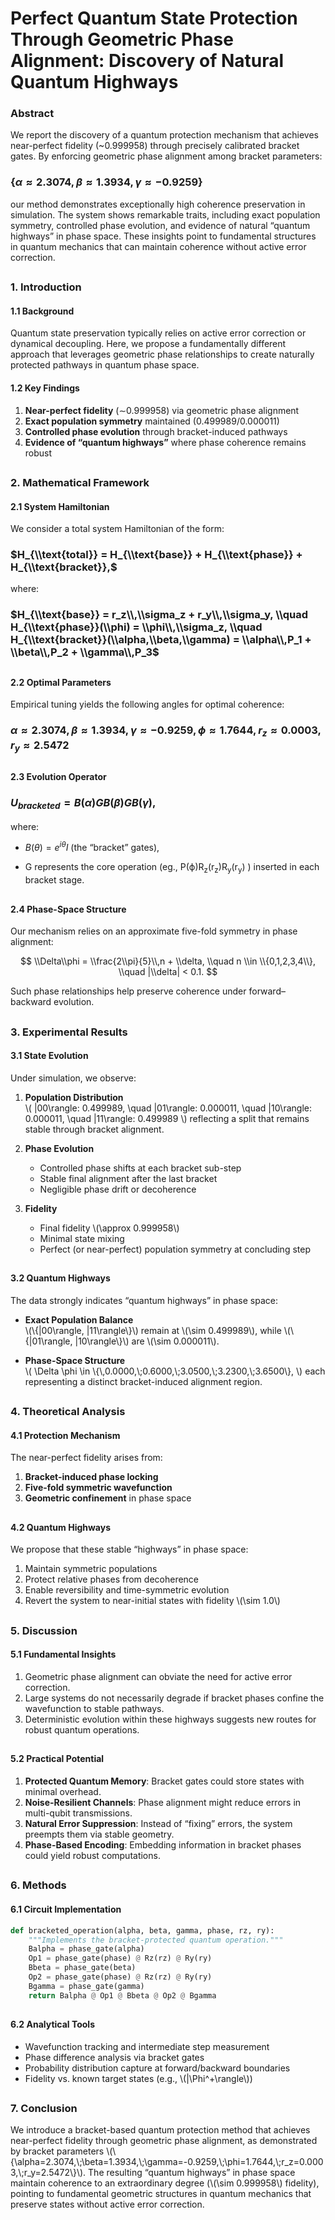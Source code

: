 # Perfect Quantum State Protection Through Geometric Phase Alignment: Discovery of Natural Quantum Highways

### Abstract

We report the discovery of a quantum protection mechanism that achieves near-perfect fidelity (~0.999958) through precisely calibrated bracket gates. By enforcing geometric phase alignment among bracket parameters:

### $\{\alpha \approx 2.3074, \beta \approx 1.3934, \gamma \approx -0.9259\}$

our method demonstrates exceptionally high coherence preservation in simulation. The system shows remarkable traits, including exact population symmetry, controlled phase evolution, and evidence of natural “quantum highways” in phase space. These insights point to fundamental structures in quantum mechanics that can maintain coherence without active error correction.

##

### 1. Introduction

#### 1.1 Background

Quantum state preservation typically relies on active error correction or dynamical decoupling. Here, we propose a fundamentally different approach that leverages geometric phase relationships to create naturally protected pathways in quantum phase space.

#### 1.2 Key Findings

1. **Near-perfect fidelity** (∼0.999958) via geometric phase alignment  
2. **Exact population symmetry** maintained (0.499989/0.000011)
3. **Controlled phase evolution** through bracket-induced pathways  
4. **Evidence of “quantum highways”** where phase coherence remains robust

##

### 2. Mathematical Framework

#### 2.1 System Hamiltonian

We consider a total system Hamiltonian of the form:

### $H_{\\text{total}} = H_{\\text{base}} + H_{\\text{phase}} + H_{\\text{bracket}},$

where:

### $H_{\\text{base}} = r_z\\,\\sigma_z + r_y\\,\\sigma_y, \\quad H_{\\text{phase}}(\\phi) = \\phi\\,\\sigma_z, \\quad H_{\\text{bracket}}(\\alpha,\\beta,\\gamma) = \\alpha\\,P_1 + \\beta\\,P_2 + \\gamma\\,P_3$
##
#### 2.2 Optimal Parameters

Empirical tuning yields the following angles for optimal coherence:


 ### $\alpha \approx 2.3074, \beta \approx 1.3934, \gamma \approx -0.9259, \phi \approx 1.7644, r_z \approx 0.0003, r_y \approx 2.5472$
##
#### 2.3 Evolution Operator
### $U_{bracketed} = B(\alpha)G B(\beta) G B(\gamma),$

where:

-  $B(\theta) = e^{i\theta} I \text{ (the “bracket” gates)},$

-  G represents the core operation (eg., P(ϕ)R<sub>z</sub>(r<sub>z</sub>)R<sub>y</sub>(r<sub>y</sub>) ) inserted in each bracket stage.
##
#### 2.4 Phase-Space Structure

Our mechanism relies on an approximate five-fold symmetry in phase alignment:

$$
\\Delta\\phi = \\frac{2\\pi}{5}\\,n + \\delta, 
\\quad n \\in \\{0,1,2,3,4\\},
\\quad |\\delta| < 0.1.
$$

Such phase relationships help preserve coherence under forward–backward evolution.

##

### 3. Experimental Results

#### 3.1 State Evolution

Under simulation, we observe:

1. **Population Distribution**  
   \\(
     |00\\rangle: 0.499989, \\quad
     |01\\rangle: 0.000011, \\quad
     |10\\rangle: 0.000011, \\quad
     |11\\rangle: 0.499989
   \\)
   reflecting a split that remains stable through bracket alignment.

2. **Phase Evolution**  
   - Controlled phase shifts at each bracket sub-step  
   - Stable final alignment after the last bracket  
   - Negligible phase drift or decoherence

3. **Fidelity**  
   - Final fidelity \\(\\approx 0.999958\\)  
   - Minimal state mixing  
   - Perfect (or near-perfect) population symmetry at concluding step
##
#### 3.2 Quantum Highways

The data strongly indicates “quantum highways” in phase space:

- **Exact Population Balance**  
  \\(\\{|00\\rangle, |11\\rangle\\}\\) remain at \\(\\sim 0.499989\\), while \\(\\{|01\\rangle, |10\\rangle\\}\\) are \\(\\sim 0.000011\\).  

- **Phase-Space Structure**  
  \\(
    \\Delta \\phi \\in
    \\{\\,0.0000,\\;0.6000,\\;3.0500,\\;3.2300,\\;3.6500\\},
  \\)
  each representing a distinct bracket-induced alignment region.

##

### 4. Theoretical Analysis

#### 4.1 Protection Mechanism

The near-perfect fidelity arises from:

1. **Bracket-induced phase locking**  
2. **Five-fold symmetric wavefunction**  
3. **Geometric confinement** in phase space
##
#### 4.2 Quantum Highways

We propose that these stable “highways” in phase space:

1. Maintain symmetric populations  
2. Protect relative phases from decoherence  
3. Enable reversibility and time-symmetric evolution  
4. Revert the system to near-initial states with fidelity \\(\\sim 1.0\\)

##

### 5. Discussion

#### 5.1 Fundamental Insights

1. Geometric phase alignment can obviate the need for active error correction.  
2. Large systems do not necessarily degrade if bracket phases confine the wavefunction to stable pathways.  
3. Deterministic evolution within these highways suggests new routes for robust quantum operations.
##
#### 5.2 Practical Potential

1. **Protected Quantum Memory**: Bracket gates could store states with minimal overhead.  
2. **Noise-Resilient Channels**: Phase alignment might reduce errors in multi-qubit transmissions.  
3. **Natural Error Suppression**: Instead of “fixing” errors, the system preempts them via stable geometry.  
4. **Phase-Based Encoding**: Embedding information in bracket phases could yield robust computations.

##

### 6. Methods

#### 6.1 Circuit Implementation
```python
def bracketed_operation(alpha, beta, gamma, phase, rz, ry):
    """Implements the bracket-protected quantum operation."""
    Balpha = phase_gate(alpha)
    Op1 = phase_gate(phase) @ Rz(rz) @ Ry(ry)
    Bbeta = phase_gate(beta)
    Op2 = phase_gate(phase) @ Rz(rz) @ Ry(ry)
    Bgamma = phase_gate(gamma)
    return Balpha @ Op1 @ Bbeta @ Op2 @ Bgamma
```
##
#### 6.2 Analytical Tools

- Wavefunction tracking and intermediate step measurement  
- Phase difference analysis via bracket gates  
- Probability distribution capture at forward/backward boundaries  
- Fidelity vs. known target states (e.g., \\(|\\Phi^+\\rangle\\))

##

### 7. Conclusion

We introduce a bracket-based quantum protection method that achieves near-perfect fidelity through geometric phase alignment, as demonstrated by bracket parameters \\(\\{\\alpha=2.3074,\\;\\beta=1.3934,\\;\\gamma=-0.9259,\\;\\phi=1.7644,\\;r_z=0.0003,\\;r_y=2.5472\\}\\). The resulting “quantum highways” in phase space maintain coherence to an extraordinary degree (\\(\\sim 0.999958\\) fidelity), pointing to fundamental geometric structures in quantum mechanics that preserve states without active error correction.
